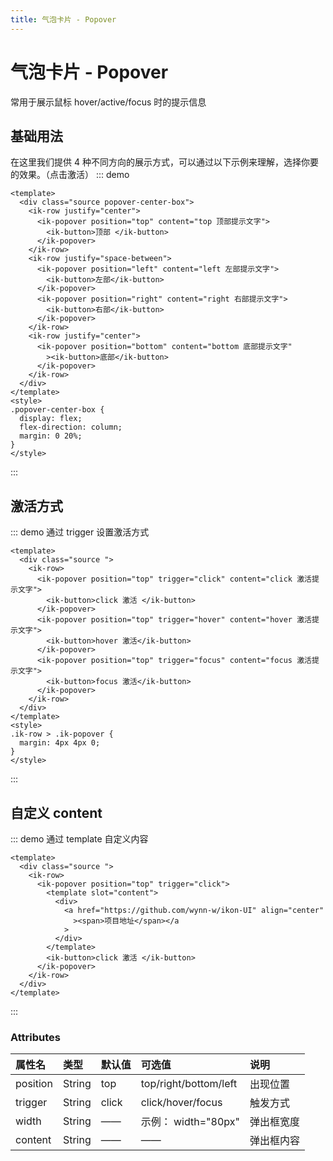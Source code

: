 ```yaml
---
title: 气泡卡片 - Popover
---
```


# 气泡卡片 - Popover

常用于展示鼠标 hover/active/focus 时的提示信息

## 基础用法

在这里我们提供 4 种不同方向的展示方式，可以通过以下示例来理解，选择你要的效果。（点击激活）
::: demo

```vue
<template>
  <div class="source popover-center-box">
    <ik-row justify="center">
      <ik-popover position="top" content="top 顶部提示文字">
        <ik-button>顶部 </ik-button>
      </ik-popover>
    </ik-row>
    <ik-row justify="space-between">
      <ik-popover position="left" content="left 左部提示文字">
        <ik-button>左部</ik-button>
      </ik-popover>
      <ik-popover position="right" content="right 右部提示文字">
        <ik-button>右部</ik-button>
      </ik-popover>
    </ik-row>
    <ik-row justify="center">
      <ik-popover position="bottom" content="bottom 底部提示文字"
        ><ik-button>底部</ik-button>
      </ik-popover>
    </ik-row>
  </div>
</template>
<style>
.popover-center-box {
  display: flex;
  flex-direction: column;
  margin: 0 20%;
}
</style>
```

:::

## 激活方式

::: demo 通过 trigger 设置激活方式

```vue
<template>
  <div class="source ">
    <ik-row>
      <ik-popover position="top" trigger="click" content="click 激活提示文字">
        <ik-button>click 激活 </ik-button>
      </ik-popover>
      <ik-popover position="top" trigger="hover" content="hover 激活提示文字">
        <ik-button>hover 激活</ik-button>
      </ik-popover>
      <ik-popover position="top" trigger="focus" content="focus 激活提示文字">
        <ik-button>focus 激活</ik-button>
      </ik-popover>
    </ik-row>
  </div>
</template>
<style>
.ik-row > .ik-popover {
  margin: 4px 4px 0;
}
</style>
```

:::

## 自定义 content

::: demo 通过 template 自定义内容

```vue
<template>
  <div class="source ">
    <ik-row>
      <ik-popover position="top" trigger="click">
        <template slot="content">
          <div>
            <a href="https://github.com/wynn-w/ikon-UI" align="center"
              ><span>项目地址</span></a
            >
          </div>
        </template>
        <ik-button>click 激活 </ik-button>
      </ik-popover>
    </ik-row>
  </div>
</template>
```

:::

### Attributes

| 属性名   | 类型   | 默认值 | 可选值                | 说明       |
| :------- | :----- | :----- | :-------------------- | :--------- |
| position | String | top    | top/right/bottom/left | 出现位置   |
| trigger  | String | click  | click/hover/focus     | 触发方式   |
| width    | String | ——     | 示例： width="80px"   | 弹出框宽度 |
| content  | String | ——     | ——                    | 弹出框内容 |
